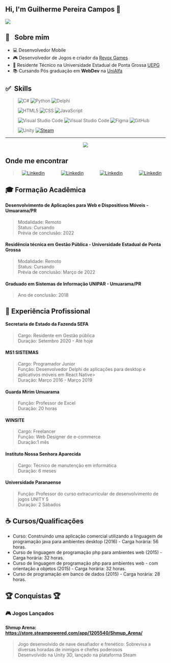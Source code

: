 ## Hi, I'm Guilherme Pereira Campos :space_invader:
![](https://komarev.com/ghpvc/?username=guilhermexpc&color=006bed)

## :robot: &nbsp; Sobre mim 

- :computer: Desenvolvedor Mobile
- :video_game: Desenvolvedor de Jogos e criador da <a href="https://store.steampowered.com/curator/36621295">Revox Games</a>
- :briefcase: Residente Técnico na Universidade Estadual de Ponta Grossa <a href="https://www.uepg.br/">UEPG</a> 
- :books: Cursando Pós graduação em **WebDev** na <a href="https://webdev.alfaumuarama.edu.br/"> UniAlfa</a>

## :white_check_mark: &nbsp;Skills

>![C#](https://img.shields.io/badge/-CSharp-373737?style=flat&logo=csharp&labelColor=373737&color=026F9A)
![Python](https://img.shields.io/badge/-Python-373737?style=flat&logo=python&logoColor=white&labelColor=373737&color=026F9A)
![Delphi](https://img.shields.io/badge/-Delphi-373737?style=flat&logo=delphi&logoColor=white&labelColor=373737&color=026F9A)
>
>![HTML5](https://img.shields.io/badge/-HTML5-373737?style=flat&logo=HTML5&labelColor=373737&color=026F9A)
![CSS](https://img.shields.io/badge/-CSS-373737?style=flat&logo=CSS3&labelColor=373737&color=026F9A&logoColor=00A5E7)
![JavaScript](https://img.shields.io/badge/-JavaScript-333737373333?style=flat&logo=javascript&labelColor=373737&color=026F9A)
>
>![Visual Studio Code](https://img.shields.io/badge/-Visual%20Studio-373737?style=flat&logo=visual-studio-code&labelColor=373737&color=026F9A)
>![Visual Studio Code](https://img.shields.io/badge/-Pycharm-373737?style=flat&logo=pycharm&labelColor=373737&color=026F9A)
![Figma](https://img.shields.io/badge/-Figma-373737?style=flat&logo=figma&labelColor=373737&color=026F9A)
![GitHub](https://img.shields.io/badge/-GitHub-373737?style=flat&logo=github&labelColor=373737&color=026F9A)
>
>![Unity](https://img.shields.io/badge/-Unity-373737?style=flat&logo=unity&labelColor=373737&color=026F9A)
[![Steam](https://img.shields.io/badge/-Steam%20Dev-373737?style=flat&logo=steam&labelColor=373737&color=026F9A)](https://store.steampowered.com/curator/36621295)
***
<div align="center">
  
  ![](https://github-readme-stats.vercel.app/api?username=guilhermexpc&theme=react)
  
</div>

## Onde me encontrar
<div align="center">

> [![Linkedin](https://img.shields.io/badge/LinkedIn-0077B5?style=for-the-badge&logo=linkedin&logoColor=white)](#) &nbsp; &nbsp; &nbsp; &nbsp; &nbsp; &nbsp; 
[![Linkedin](https://img.shields.io/badge/<GuilhermeXPC>-%231DA1F2.svg?style=for-the-badge&logo=Twitter&logoColor=white)](https://twitter.com/GuilhermeXPC) &nbsp; &nbsp; &nbsp; &nbsp; &nbsp; &nbsp; 
[![Linkedin](https://img.shields.io/badge/Revox%20Games-%23000000.svg?style=for-the-badge&logo=steam&logoColor=white)](https://store.steampowered.com/curator/36621295) &nbsp; &nbsp; &nbsp; &nbsp; &nbsp; &nbsp; 
[![Linkedin](https://img.shields.io/badge/<Revox%20Games>-%231DA1F2.svg?style=for-the-badge&logo=Twitter&logoColor=white)](https://twitter.com/RevoxGames)

</div>
  
## 🎓 Formação Acadêmica

#### Desenvolvimento de Aplicações para Web e Dispositivos Móveis - Umuarama/PR
> Modalidade: Remoto <br/>
> Status: Cursando <br/>
> Prévia de conclusão: 2022

#### Residência técnica em Gestão Pública - **Universidade Estadual de Ponta Grossa**
> Modalidade: Remoto <br/>
> Status: Cursando <br/>
> Prévia de conclusão: Março de 2022

#### Graduado em Sistemas de Informação UNIPAR - Umuarama/PR 
> Ano de conclusão: 2018

## :briefcase: Experiência Profissional

#### Secretaria de Estado da Fazenda SEFA
> Cargo: Residente em Gestão pública <br/>
> Duração: Setembro 2020 - Até hoje 

#### MS1 SISTEMAS
> Cargo: Programador Junior <br/>
> Função: Desenvolvedor Delphi de aplicações para desktop e aplicativos móveis em React Native> <br/>
> Duração: Março 2016 - Março 2019

#### Guarda Mirim Umuarama
> Função: Professor de Excel <br/>
> Duração: 20 horas 

#### WINSITE
> Cargo: Freelancer <br/>
> Função: Web Designer de e-commerce <br/>
> Duração:1 mês

#### Instituto Nossa Senhora Aparecida
> Cargo: Técnico de manutenção em informática <br/>
> Duração: 6 meses

#### Universidade Paranaense
> Função: Professor do curso extracurricular de desenvolvimento de jogos UNITY 5  <br/>
> Duração: 2 Sábados

## ☕ Cursos/Qualificações
- Curso: Construindo uma aplicação comercial utilizando a linguagem de programação java para ambientes desktop (2016) - Carga horária: 56 horas.
- Curso de linguagem de programação php para ambientes web (2015) - Carga horária: 32 horas.
- Curso de linguagem de programação php para ambientes web - com orientação a objetos (2015) - Carga horária: 32 horas.
- Curso de programação em banco de dados (2015) - Carga horária: 28 horas.

## :trophy: Conquistas :trophy:
### 🎮 Jogos Lançados
#### **Shmup Arena**: https://store.steampowered.com/app/1205540/Shmup_Arena/
> Jogo desenvolvido de nave desafiador e frenético: Sobreviva a diversas horadas de inimigos e chefes poderosos <br/>
> Desenvolvido na Unity 3D, lançado na plataforma Steam

